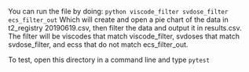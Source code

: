 You can run the file by doing:
`python viscode_filter svdose_filter ecs_filter_out`
Which will create and open a pie chart of the data in t2_registry 20190619.csv, then filter the data and output it in results.csv.
The filter will be viscodes that match viscode_filter, svdoses that match svdose_filter, and ecss that do not match ecs_filter_out.

To test, open this directory in a command line and type `pytest`
